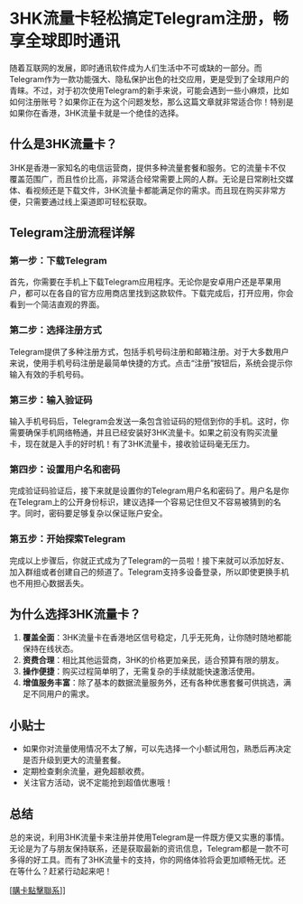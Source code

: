 # 3HK流量卡轻松搞定Telegram注册，畅享全球即时通讯

随着互联网的发展，即时通讯软件成为人们生活中不可或缺的一部分。而Telegram作为一款功能强大、隐私保护出色的社交应用，更是受到了全球用户的青睐。不过，对于初次使用Telegram的新手来说，可能会遇到一些小麻烦，比如如何注册账号？如果你正在为这个问题发愁，那么这篇文章就非常适合你！特别是如果你在香港，3HK流量卡就是一个绝佳的选择。

## 什么是3HK流量卡？

3HK是香港一家知名的电信运营商，提供多种流量套餐和服务。它的流量卡不仅覆盖范围广，而且性价比高，非常适合经常需要上网的人群。无论是日常刷社交媒体、看视频还是下载文件，3HK流量卡都能满足你的需求。而且现在购买非常方便，只需要通过线上渠道即可轻松获取。

## Telegram注册流程详解

### 第一步：下载Telegram

首先，你需要在手机上下载Telegram应用程序。无论你是安卓用户还是苹果用户，都可以在各自的官方应用商店里找到这款软件。下载完成后，打开应用，你会看到一个简洁直观的界面。

### 第二步：选择注册方式

Telegram提供了多种注册方式，包括手机号码注册和邮箱注册。对于大多数用户来说，使用手机号码注册是最简单快捷的方式。点击“注册”按钮后，系统会提示你输入有效的手机号码。

### 第三步：输入验证码

输入手机号码后，Telegram会发送一条包含验证码的短信到你的手机。这时，你需要确保手机网络畅通，并且已经安装好3HK流量卡。如果之前没有购买流量卡，现在就是入手的好时机！有了3HK流量卡，接收验证码毫无压力。

### 第四步：设置用户名和密码

完成验证码验证后，接下来就是设置你的Telegram用户名和密码了。用户名是你在Telegram上的公开身份标识，建议选择一个容易记住但又不容易被猜到的名字。同时，密码要足够复杂以保证账户安全。

### 第五步：开始探索Telegram

完成以上步骤后，你就正式成为了Telegram的一员啦！接下来就可以添加好友、加入群组或者创建自己的频道了。Telegram支持多设备登录，所以即使更换手机也不用担心数据丢失。

## 为什么选择3HK流量卡？

1. **覆盖全面**：3HK流量卡在香港地区信号稳定，几乎无死角，让你随时随地都能保持在线状态。
2. **资费合理**：相比其他运营商，3HK的价格更加亲民，适合预算有限的朋友。
3. **操作便捷**：购买过程简单明了，无需复杂的手续就能快速激活使用。
4. **增值服务丰富**：除了基本的数据流量服务外，还有各种优惠套餐可供挑选，满足不同用户的需求。

## 小贴士

- 如果你对流量使用情况不太了解，可以先选择一个小额试用包，熟悉后再决定是否升级到更大的流量套餐。
- 定期检查剩余流量，避免超额收费。
- 关注官方活动，说不定能抢到超值优惠哦！

## 总结

总的来说，利用3HK流量卡来注册并使用Telegram是一件既方便又实惠的事情。无论是为了与朋友保持联系，还是获取最新的资讯信息，Telegram都是一款不可多得的好工具。而有了3HK流量卡的支持，你的网络体验将会更加顺畅无忧。还在等什么？赶紧行动起来吧！

[[購卡點擊聯系](https://t.me/s/esim1088)]]